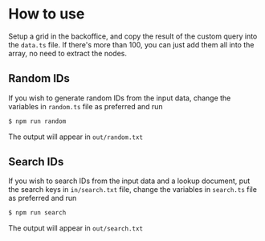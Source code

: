 # How to use

Setup a grid in the backoffice, and copy the result of the custom query into the `data.ts` file. If there's more than 100, you can just add them all into the array, no need to extract the nodes.

## Random IDs

If you wish to generate random IDs from the input data, change the variables in `random.ts` file as preferred and run

```sh
$ npm run random
```

The output will appear in `out/random.txt`

## Search IDs

If you wish to search IDs from the input data and a lookup document, put the search keys in `in/search.txt` file, change the variables in `search.ts` file as preferred and run

```sh
$ npm run search
```

The output will appear in `out/search.txt`
